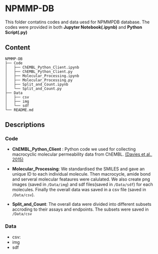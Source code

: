 # NPMMP-DB

This folder contatins codes and data uesd for NPMMPDB database. 
The codes were provided in both **Jupyter Notebook(.ipynb)** and **Python Script(.py)**

## Content
```
NPMMP-DB
├── Code
│   ├── ChEMBL_Python_Client.ipynb
│   ├── ChEMBL_Python_Client.py
│   ├── Molecular_Processing.ipynb
│   ├── Molecular_Processing.py
│   ├── Split_and_Count.ipynb
│   └── Split_and_Count.py
├── Data
│   ├── csv
│   ├── img
│   └── sdf
└── README.md
```

## Descriptions

### Code

- **ChEMBL_Python_Client** : Python code we used for collecting macrocyclic molecular permeability data from ChEMBL. [(Davies et al., 2015)](https://academic.oup.com/nar/article/43/W1/W612/2467881)

  
- **Molecular_Processing**: We standardised the SMILES and gave an unique ID to each individual molecule. Then macrocycle, amide bond and serveral molecular feataures were calulated. We also create png images (saved in `/Data/img`) and sdf files(saved in `/Data/sdf`) for each molecules. Finally the overall data was saved in a csv file (saved in `/Data/csv`).
  
- **Split_and_Count**: The overall data were divided into different subsets accroding to their assays and endpoints. The subsets were saved in `/Data/csv`

### Data

- csv:
- img
- sdf


